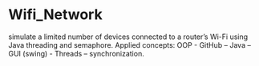 # Wifi_Network
simulate a limited number of devices connected to a router’s Wi-Fi using Java threading and semaphore. Applied concepts: OOP - GitHub – Java – GUI (swing) - Threads – synchronization.
